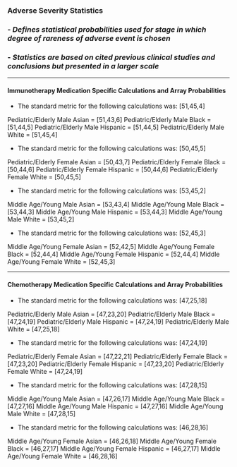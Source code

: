 ### Adverse Severity Statistics

### - *Defines statistical probabilities used for stage in which degree of rareness of adverse event is chosen*
### - *Statistics are based on cited previous clinical studies and conclusions but presented in a larger scale*

***

#### Immunotherapy Medication Specific Calculations and Array Probabilities

- The standard metric for the following calculations was: [51,45,4]

Pediatric/Elderly Male Asian = [51,43,6]
Pediatric/Elderly Male Black = [51,44,5]
Pediatric/Elderly Male Hispanic = [51,44,5]
Pediatric/Elderly Male White = [51,45,4]

- The standard metric for the following calculations was: [50,45,5]

Pediatric/Elderly Female Asian = [50,43,7]
Pediatric/Elderly Female Black = [50,44,6]
Pediatric/Elderly Female Hispanic = [50,44,6]
Pediatric/Elderly Female White = [50,45,5]

- The standard metric for the following calculations was: [53,45,2]

Middle Age/Young Male Asian = [53,43,4]
Middle Age/Young Male Black = [53,44,3]
Middle Age/Young Male Hispanic = [53,44,3]
Middle Age/Young Male White = [53,45,2]

- The standard metric for the following calculations was: [52,45,3]

Middle Age/Young Female Asian = [52,42,5]
Middle Age/Young Female Black = [52,44,4]
Middle Age/Young Female Hispanic = [52,44,4]
Middle Age/Young Female White = [52,45,3]

***

#### Chemotherapy Medication Specific Calculations and Array Probabilities

- The standard metric for the following calculations was: [47,25,18]

Pediatric/Elderly Male Asian = [47,23,20]
Pediatric/Elderly Male Black = [47,24,19]
Pediatric/Elderly Male Hispanic = [47,24,19]
Pediatric/Elderly Male White = [47,25,18]

- The standard metric for the following calculations was: [47,24,19]

Pediatric/Elderly Female Asian = [47,22,21]
Pediatric/Elderly Female Black = [47,23,20]
Pediatric/Elderly Female Hispanic = [47,23,20]
Pediatric/Elderly Female White = [47,24,19]

- The standard metric for the following calculations was: [47,28,15]

Middle Age/Young Male Asian = [47,26,17]
Middle Age/Young Male Black = [47,27,16]
Middle Age/Young Male Hispanic = [47,27,16]
Middle Age/Young Male White = [47,28,15]

- The standard metric for the following calculations was: [46,28,16]

Middle Age/Young Female Asian = [46,26,18]
Middle Age/Young Female Black = [46,27,17]
Middle Age/Young Female Hispanic = [46,27,17]
Middle Age/Young Female White = [46,28,16]
